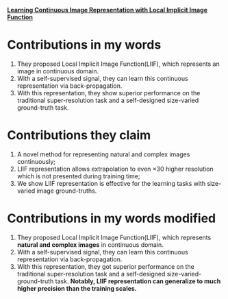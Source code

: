 [**Learning Continuous Image Representation with Local Implicit Image Function**](https://github.com/Big-Brother-Pikachu/Paper-Contributions-Analysis#17-learning-continuous-image-representation-with-local-implicit-image-function)

# Contributions in my words

1. They proposed Local Implicit Image Function(LIIF), which represents an image in continuous domain.
2. With a self-supervised signal, they can learn this continuous representation via back-propagation.
3. With this representation, they show superior performance on the traditional super-resolution task and a self-designed size-varied ground-truth task.

# Contributions they claim

1. A novel method for representing natural and complex images continuously; 
2. LIIF representation allows extrapolation to even ×30 higher resolution which is not presented during training time; 
3. We show LIIF representation is effective for the learning tasks with size-varied image ground-truths.

# Contributions in my words modified

1. They proposed Local Implicit Image Function(LIIF), which represents **natural and complex images** in continuous domain.
2. With a self-supervised signal, they can learn this continuous representation via back-propagation.
3. With this representation, they got superior performance on the traditional super-resolution task and a self-designed size-varied-ground-truth task. **Notably, LIIF representation can generalize to much higher precision than the training scales.**